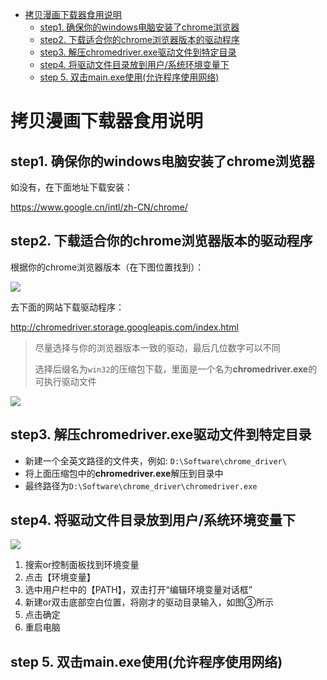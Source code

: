 - [ 拷贝漫画下载器食用说明](#head1)
  - [step1. 确保你的windows电脑安装了chrome浏览器](#head2)
  - [step2.  下载适合你的chrome浏览器版本的驱动程序](#head3)
  - [step3. 解压chromedriver.exe驱动文件到特定目录](#head4)
  - [step4. 将驱动文件目录放到用户/系统环境变量下](#head5)
  - [step 5. 双击main.exe使用(允许程序使用网络)](#head6)



# <span id="head1"> 拷贝漫画下载器食用说明</span>

## <span id="head2">step1. 确保你的windows电脑安装了chrome浏览器</span>

如没有，在下面地址下载安装：

https://www.google.cn/intl/zh-CN/chrome/



## <span id="head3">step2.  下载适合你的chrome浏览器版本的驱动程序</span>

根据你的chrome浏览器版本（在下图位置找到）：

<img src="D:/Workspace/Gitrepo/GitToc/img/1.png">

去下面的网站下载驱动程序：

http://chromedriver.storage.googleapis.com/index.html

> 尽量选择与你的浏览器版本一致的驱动，最后几位数字可以不同
>
> 选择后缀名为`win32`的压缩包下载，里面是一个名为**chromedriver.exe**的可执行驱动文件

<img src="D:/Workspace/Gitrepo/GitToc/img/2.png">

## <span id="head4">step3. 解压chromedriver.exe驱动文件到特定目录</span>

- 新建一个全英文路径的文件夹，例如: `D:\Software\chrome_driver\`
- 将上面压缩包中的**chromedriver.exe**解压到目录中
- 最终路径为`D:\Software\chrome_driver\chromedriver.exe`



## <span id="head5">step4. 将驱动文件目录放到用户/系统环境变量下</span>

<img src="D:/Workspace/Gitrepo/GitToc/img/3.png">

1. 搜索or控制面板找到环境变量
2. 点击【环境变量】
3. 选中用户栏中的【PATH】，双击打开“编辑环境变量对话框”
4. 新建or双击底部空白位置，将刚才的驱动目录输入，如图③所示
5. 点击确定
6. 重启电脑



## <span id="head6">step 5. 双击main.exe使用(允许程序使用网络)</span>